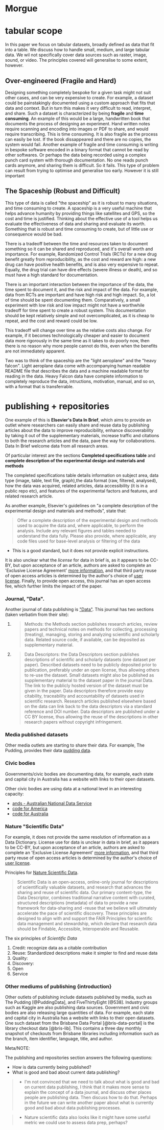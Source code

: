 # Morgue

# tabular scope

In this paper we focus on tabular datasets, broadly defined as data that fit into a table. We discuss how to handle small, medium, and large tabular data. We wil not specifically cover data sources such as raster, image, sound, or video. The principles covered will generalise to some extent, however.

## Over-engineered (Fragile and Hard)

Designing something completely bespoke for a given task might not suit other cases, and can be very expensive to create. For example, a dataset could be painstakingly documented using a custom approach that fits that data and context. But in turn this makes it very difficult to read, interpret, and share. Such a dataset is characterized by being **fragile** and **time consuming**. An example of this would be a large, handwritten book that documents the process of designing an experiment. Hand written notes require scanning and encoding into images or PDF to share, and would require transcribing. This is time consuming. It is also fragile as the process can easily be lost. If the book dissappeared and there are no copies, the system would fail. Another example of fragile and time consuming is writing in bespoke software encoded in a binary format that cannot be read by other softwares. Or perhaps the data being recorded using a complex punch card system with thorough documentation. No one reads punch cards anymore, and sharing them is difficult. So it fails. This type of problem can result from trying to optimise and generalise too early. However it is still important

## The Spaceship (Robust and Difficult)

This type of data is called "the spaceship" as it is robust to many situations, and time consuming to create. A spaceship is a very useful machine that helps advance humanity by providing things like satellites and GPS, so the cost and time is justified. Thinking about the effective use of a tool helps us evaluate the effectiveness of data and sharing and evaluate its worth. Something that is robust and time consuming to create, but of little use or consequence would be bad.

There is a tradeoff between the time and resources taken to document something so it can be shared and reproduced, and it's overall worth and importance. For example, Randomized Control Trials (RCTs) for a new drug benefit greatly from reproducibility, as the cost and reward are high: a new drug can have positive health benefits, and is also very expensive to repeat. Equally, the drug trial can have dire effects (severe illness or death), and so must have a high standard for documentation.

There is an important interaction between the importance of the data, the time spent to document it, and the risk and impact of the data. For example, data from RCTs are important and have high risk and high impact. So, a lot of time should be spent documenting them. Comparatively, a small experiment with low risk and low impact might not have a worthwhile tradeoff for time spent to create a robust system. This documentation should be kept relatively simple and not overcomplicated, as it is cheap to repeat, and the cost and reward could be low.

This tradeoff will change over time as the relative costs also change. For example, if it becomes technologically cheaper and easier to document data more rigorously in the same time as it takes to do poorly now, then there is no reason why more people cannot do this, even when the benefits are not immediately apparent.

Two was to think of the spaceship are the "light aeroplane" and the "heavy falcon". Light aeroplane data come with accompanying human readable README file that describes the data and a machine readable format for reading in the data. Heavy Falcon data have complete information to completely reproduce the data, intructions, motivation, manual, and so on, with a format that is transferrable.

# publishing + repositories

One example of this is **Elsevier's Data In Brief**, which aims to provide an outlet where researchers can easily share and reuse data by publishing articles about the data to improve reproducibility, enhance discoverability by taking it out of the supplementary materials, increase traffic and citations to both the research articles and the data, pave the way for collaborations. Data In Brief welcome data from all research areas.

Of particular interest are the sections **Completed specifications table** and **complete description of the experimental design and materials and methods**

The completed specifications table details information on subject area, data type (image, table, text file, graph),the data format (raw, filtered, analysed), how the data was acquired, related articles, data accessibility (it is in a public repo etc), and features of the experimental factors and features, and related research article.

As another example, Elsevier's guidelines on "a complete description of the experimental design and materials and methods", state that:

> Offer a complete description of the experimental design and methods used to acquire the data and, where applicable, to perform the analysis. Include any relevant figures and tables needed to understand the data fully. Please also provide, where applicable, any code files used for base-level analysis or filtering of the data

- This is a good standard, but it does not provide explicit instructions.

It is also unclear what the _license_ for data in brief is, as it appears to be CC-BY, but upon acceptance of an article, authors are asked to complete an 'Exclusive License Agreement' [more information](https://www.elsevier.com/about/our-business/policies/copyright), and that third party reuse of open access articles is determined by the author's choice of [user license](https://www.elsevier.com/about/our-business/policies/open-access-licenses). Finally, to provide open access, this journal has an open access fee, which further limits the impact of the paper.


### Journal, "Data".

Another journal of data publishing is ["Data"](http://www.mdpi.com/journal/data). This journal has two sections (taken verbatim from their site):

1. > Methods: the Methods section publishes research articles, review papers and technical notes on methods for collecting, processing (treating), managing, storing and analyzing scientific and scholarly data. Related source code, if available, can be deposited as supplementary material.

2. > Data Descriptors: the Data Descriptors section publishes descriptions of scientific and scholarly datasets (one dataset per paper). Described datasets need to be publicly deposited prior to publication, preferably under an open license, thus allowing others to re-use the dataset. Small datasets might also be published as supplementary material to the dataset paper in the journal Data. The link to the publicly hosted version of the dataset must be given in the paper. Data descriptors therefore provide easy citability, traceability and accountability of datasets used in scientific research. Research articles published elsewhere based on the data can link back to the data descriptors via a standard reference and DOI number. Data descriptors are published under a CC BY license, thus allowing the reuse of the descriptions in other research papers without copyright infringement.



### Media published datasets

Other media outlets are starting to share their data. For example, The Pudding, provides their data [pudding data](https://github.com/the-pudding/data).

### Civic bodies

Governments/civic bodies are documenting data, for example, each state and capital city in Australia has a website with links to their open datasets.

Other civic bodies are using data at a national level in an interesting capacity:

- [ands - Australian National Data Service](http://www.ands.org.au/working-with-data/publishing-and-reusing-data/data-journals)
- [code for America](https://www.codeforamerica.org/)
- [code for Australia](https://codeforaustralia.org/)

### Nature "Scientific Data"

For example, it does not provide the same resolution of information as a Data Dictionary. License use for data is unclear in data in brief, as it appears to be CC-BY, but upon acceptance of an article, authors are asked to complete an 'Exclusive License Agreement' [more information](https://www.elsevier.com/about/our-business/policies/copyright), and that third party reuse of open access articles is determined by the author's choice of [user license](https://www.elsevier.com/about/our-business/policies/open-access-licenses).


Principles for [Nature Scientific Data](https://www.nature.com/sdata/about/principles).

> Scientific Data is an open-access, online-only journal for descriptions of scientifically valuable datasets, and research that advances the sharing and reuse of scientific data. Our primary content-type, the Data Descriptor, combines traditional narrative content with curated, structured descriptions (metadata) of data to provide a new framework for data-sharing and -reuse that we believe will ultimately accelerate the pace of scientific discovery. These principles are designed to align with and support the FAIR Principles for scientific data management and stewardship, which declare that research data should be Findable, Accessible, Interoperable and Reusable.

The six principles of _Scientific Data_

1. Credit: recognize data as a citable contribution
2. Reuse: Standardized descriptions make it simpler to find and reuse data
3. Quality:
4. Discovery:
5. Open
6. Service

### Other mediums of publishing {introduction}

Other outlets of publishing include datasets published by media, such as The Pudding [@PuddingData], and FiveThirtyEight [@538]. Industry groups such as Kaggle are also publishing data sources. Government and civic bodies are also releasing large quantities of data. For example, each state and capital city in Australia has a website with links to their open datasets. One such dataset from the Brisbane Data Portal [@bris-data-portal] is the library checkout data [@bris-lib]. This contains a three day monthly snapshot of checkouts from Brisbane libraries including information such as the branch, item identifier, language, title, and author.

Meta/NOTE:

The publishing and repositories section answers the following questions:

* How is data currently being published?
* What is good and bad about current data publishing?

> - I'm not convinced that we need to talk about what is good and bad on current data publishing, I think that it makes more sense to explain the concept of a data journal, and discuss other places people are publishing data. Then discuss how to do that. Perhaps in the future we can write another paper about what is currently good and bad about data publishing processes.

> - Nature scientific data also looks like it might have some useful metric we could use to assess data prep, perhaps?
